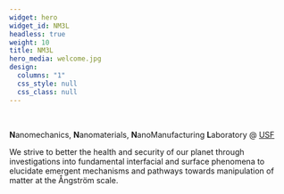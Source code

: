 ```yaml
---
widget: hero
widget_id: NM3L
headless: true
weight: 10
title: NM3L
hero_media: welcome.jpg
design:
  columns: "1"
  css_style: null
  css_class: null
---
```

<br>

**N**anomechanics, **N**anomaterials, **N**anoManufacturing **L**aboratory @ [USF](https://www.usf.edu/)

We strive to better the health and security of our planet through investigations into fundamental interfacial and surface phenomena to elucidate emergent mechanisms and pathways towards manipulation of matter at the Ångström scale.